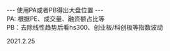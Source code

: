 --- 使用PA或者PB得出大盘位置 ---        
PA: 根据PE、成交量、融资额占比等    
PB：去除线性趋势后看hs300、创业板/科创板等指数波动    

2021.2.25    
